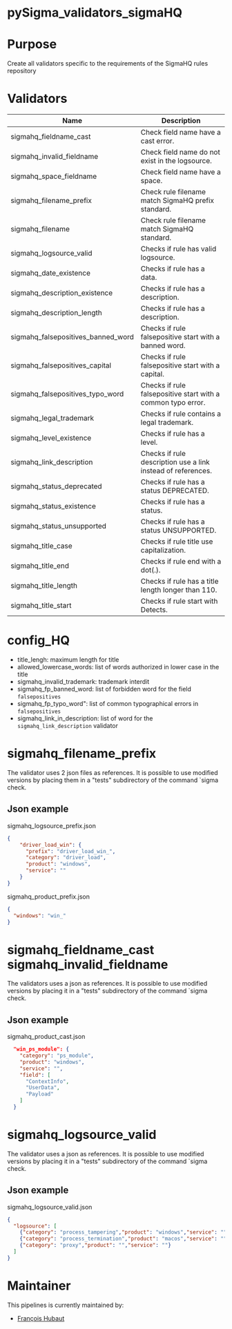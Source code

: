 # pySigma_validators_sigmaHQ
<!-- Workflow needs to be updated
![Tests](https://github.com/frack113/pySigma_validators_sigmaHQ/actions/workflows/test.yml/badge.svg)
![Coverage Badge](https://img.shields.io/endpoint?url=https://gist.githubusercontent.com/frack113/13cc99342f8578eac75f46f67e5fd023/raw/frack113-validators-coverage.json)
![Status](https://img.shields.io/badge/Status-pre--release-orange)
-->
# Purpose

Create all validators specific to the requirements of the SigmaHQ rules repository

# Validators

| Name | Description|
| --- | ---|
| sigmahq_fieldname_cast                | Check field name have a cast error.                          |
| sigmahq_invalid_fieldname             | Check field name do not exist in the logsource.              |
| sigmahq_space_fieldname               | Check field name have a space.                               |
| sigmahq_filename_prefix               | Check rule filename match SigmaHQ prefix standard.           |
| sigmahq_filename                      | Check rule filename match SigmaHQ standard.                  |
| sigmahq_logsource_valid               | Checks if rule has valid logsource.                          |
| sigmahq_date_existence                | Checks if rule has a data.                                   |
| sigmahq_description_existence         | Checks if rule has a description.                            |
| sigmahq_description_length            | Checks if rule has a description.                            |
| sigmahq_falsepositives_banned_word    | Checks if rule falsepositive start with a banned word.       |
| sigmahq_falsepositives_capital        | Checks if rule falsepositive start with a capital.           |
| sigmahq_falsepositives_typo_word      | Checks if rule falsepositive start with a common typo error. |
| sigmahq_legal_trademark               | Checks if rule contains a legal trademark.                   |
| sigmahq_level_existence               | Checks if rule has a level.                                  |
| sigmahq_link_description              | Checks if rule description use a link instead of references. |
| sigmahq_status_deprecated             | Checks if rule has a status DEPRECATED.                      |
| sigmahq_status_existence              | Checks if rule has a status.                                 |
| sigmahq_status_unsupported            | Checks if rule has a status UNSUPPORTED.                     |
| sigmahq_title_case                    | Checks if rule title use capitalization.                     |
| sigmahq_title_end                     | Checks if rule end with a dot(.).                            |
| sigmahq_title_length                  | Checks if rule has a title length longer than 110.           |
| sigmahq_title_start                   | Checks if rule start with Detects.                           |

# config_HQ

- title_lengh:  maximum length for title
- allowed_lowercase_words: list of words authorized in lower case in the title
- sigmahq_invalid_trademark: trademark interdit
- sigmahq_fp_banned_word: list of forbidden word for the field `falsepositives`
- sigmahq_fp_typo_word": list of common typographical errors in `falsepositives`
- sigmahq_link_in_description: list of word for the `sigmahq_link_description` validator

# sigmahq_filename_prefix

The validator uses 2 json files as references.
It is possible to use modified versions by placing them in a "tests" subdirectory of the command `sigma check.

## Json example

sigmahq_logsource_prefix.json
```json
{
    "driver_load_win": {
      "prefix": "driver_load_win_",
      "category": "driver_load",
      "product": "windows",
      "service": ""
    }
}
```

sigmahq_product_prefix.json
```json
{
  "windows": "win_"
}
```

# sigmahq_fieldname_cast sigmahq_invalid_fieldname

The validators uses a json as references.
It is possible to use modified versions by placing it in a "tests" subdirectory of the command `sigma check.

## Json example

sigmahq_product_cast.json
```json
  "win_ps_module": {
    "category": "ps_module",
    "product": "windows",
    "service": "",
    "field": [
      "ContextInfo",
      "UserData",
      "Payload"
    ]
  }
```

# sigmahq_logsource_valid

The validator uses a json as references.
It is possible to use modified versions by placing it in a "tests" subdirectory of the command `sigma check.
## Json example

sigmahq_logsource_valid.json
```json
{
  "logsource": [
    {"category": "process_tampering","product": "windows","service": ""},
    {"category": "process_termination","product": "macos","service": ""},
    {"category": "proxy","product": "","service": ""}
  ]
}
```

# Maintainer

This pipelines is currently maintained by:
* [François Hubaut](https://github.com/frack113)
